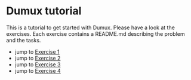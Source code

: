 Dumux tutorial
===============

This is a tutorial to get started with Dumux. Please have a look at the exercises.
Each exercise contains a README.md describing the problem and the tasks.

* jump to [Exercise 1](./ex1/README.md)
* jump to [Exercise 2](./ex2/README.md)
* jump to [Exercise 3](./ex3/README.md)
* jump to [Exercise 4](./ex4/README.md)
